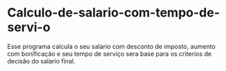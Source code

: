 # Calculo-de-salario-com-tempo-de-servi-o
Esse programa calcula o seu salario com desconto de imposto, aumento com bonificação e seu tempo de serviço sera base para os criterios de decisão do salario final.
